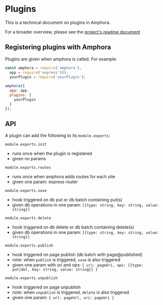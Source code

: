 Plugins
=======

This is a technical document on plugins in Amphora.

For a broader overview, please see the [project's readme document](https://github.com/nymag/amphora)

## Registering plugins with Amphora

Plugins are given when amphora is called. For example:

```javascript
const amphora = require('amphora'),
  app = require('express')(),
  yourPlugin = require('yourPlugin');
  
amphora({
  app: app,
  plugins: [
    yourPlugin
  ]
});
```

## API

A plugin can add the following to its `module.exports`:
 
`module.exports.init`
   - runs once when the plugin is registered
   - given no params

`module.exports.routes`
   - runs once when amphora adds routes for each site
   - given one param: express router

`module.exports.save`
   - hook triggered on db put or db batch containing put(s)
   - given db operations in one param: `[{type: string, key: string, value: string}]`

`module.exports.delete`
   - hook triggered on db delete or db batch containing delete(s)
   - given db operations in one param: `[{type: string, key: string, value: string}]`

`module.exports.publish`
   - hook triggered on page publish (db batch with page@published)
   - _note:_ when `publish` is triggered, `save` is also triggered
   - given one param with uri and ops: `{ uri: pageUri, ops: [{type: put|del, key: string, value: string}] }`

`module.exports.unpublish`
   - hook triggered on page unpublish
   - _note:_ when `unpublish` is triggered, `delete` is also triggered
   - given one param: `{ url: pageUrl, uri: pageUri }`
